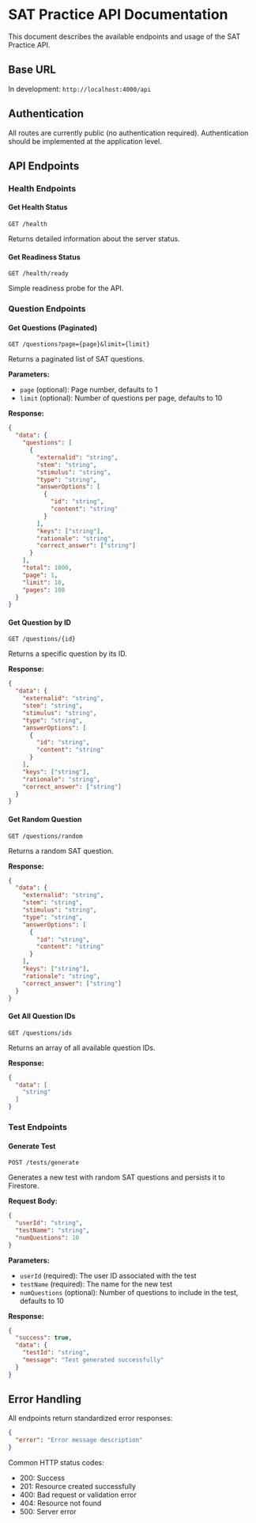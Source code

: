 # SAT Practice API Documentation

This document describes the available endpoints and usage of the SAT Practice API.

## Base URL

In development: `http://localhost:4000/api`

## Authentication

All routes are currently public (no authentication required). Authentication should be implemented at the application level.

## API Endpoints

### Health Endpoints

#### Get Health Status

```
GET /health
```

Returns detailed information about the server status.

#### Get Readiness Status

```
GET /health/ready
```

Simple readiness probe for the API.

### Question Endpoints

#### Get Questions (Paginated)

```
GET /questions?page={page}&limit={limit}
```

Returns a paginated list of SAT questions.

**Parameters:**
- `page` (optional): Page number, defaults to 1
- `limit` (optional): Number of questions per page, defaults to 10

**Response:**
```json
{
  "data": {
    "questions": [
      {
        "externalid": "string",
        "stem": "string",
        "stimulus": "string",
        "type": "string",
        "answerOptions": [
          {
            "id": "string",
            "content": "string"
          }
        ],
        "keys": ["string"],
        "rationale": "string",
        "correct_answer": ["string"]
      }
    ],
    "total": 1000,
    "page": 1,
    "limit": 10,
    "pages": 100
  }
}
```

#### Get Question by ID

```
GET /questions/{id}
```

Returns a specific question by its ID.

**Response:**
```json
{
  "data": {
    "externalid": "string",
    "stem": "string",
    "stimulus": "string",
    "type": "string",
    "answerOptions": [
      {
        "id": "string",
        "content": "string"
      }
    ],
    "keys": ["string"],
    "rationale": "string",
    "correct_answer": ["string"]
  }
}
```

#### Get Random Question

```
GET /questions/random
```

Returns a random SAT question.

**Response:**
```json
{
  "data": {
    "externalid": "string",
    "stem": "string",
    "stimulus": "string",
    "type": "string",
    "answerOptions": [
      {
        "id": "string",
        "content": "string"
      }
    ],
    "keys": ["string"],
    "rationale": "string",
    "correct_answer": ["string"]
  }
}
```

#### Get All Question IDs

```
GET /questions/ids
```

Returns an array of all available question IDs.

**Response:**
```json
{
  "data": [
    "string"
  ]
}
```

### Test Endpoints

#### Generate Test

```
POST /tests/generate
```

Generates a new test with random SAT questions and persists it to Firestore.

**Request Body:**
```json
{
  "userId": "string",
  "testName": "string",
  "numQuestions": 10
}
```

**Parameters:**
- `userId` (required): The user ID associated with the test
- `testName` (required): The name for the new test
- `numQuestions` (optional): Number of questions to include in the test, defaults to 10

**Response:**
```json
{
  "success": true,
  "data": {
    "testId": "string",
    "message": "Test generated successfully"
  }
}
```

## Error Handling

All endpoints return standardized error responses:

```json
{
  "error": "Error message description"
}
```

Common HTTP status codes:
- 200: Success
- 201: Resource created successfully
- 400: Bad request or validation error
- 404: Resource not found
- 500: Server error